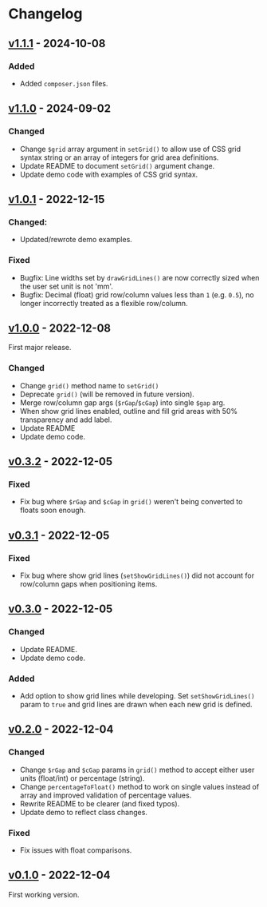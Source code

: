 # Changelog

## [v1.1.1] - 2024-10-08

### Added

- Added `composer.json` files.

## [v1.1.0] - 2024-09-02

### Changed

- Change `$grid` array argument in `setGrid()` to allow use of CSS grid syntax string or an array of integers for grid area definitions.
- Update README to document `setGrid()` argument change.
- Update demo code with examples of CSS grid syntax.

## [v1.0.1] - 2022-12-15

### Changed:

- Updated/rewrote demo examples.

### Fixed

- Bugfix: Line widths set by `drawGridLines()` are now correctly sized when the user set unit is not 'mm'.
- Bugfix: Decimal (float) grid row/column values less than `1` (e.g. `0.5`), no longer incorrectly treated as a flexible row/column.

## [v1.0.0] - 2022-12-08

First major release.

### Changed

- Change `grid()` method name to `setGrid()`
- Deprecate `grid()` (will be removed in future version).
- Merge row/column gap args (`$rGap`/`$cGap`) into single `$gap` arg.
- When show grid lines enabled, outline and fill grid areas with 50% transparency and add label.
- Update README
- Update demo code.

## [v0.3.2] - 2022-12-05

### Fixed

- Fix bug where `$rGap` and `$cGap` in `grid()` weren't being converted to floats soon enough.

## [v0.3.1] - 2022-12-05

### Fixed

- Fix bug where show grid lines (`setShowGridLines()`) did not account for row/column gaps when positioning items.

## [v0.3.0] - 2022-12-05

### Changed

- Update README.
- Update demo code.

### Added

- Add option to show grid lines while developing. Set `setShowGridLines()` param to `true` and grid lines are drawn when each new grid is defined.

## [v0.2.0] - 2022-12-04

### Changed

- Change `$rGap` and `$cGap` params in `grid()` method to accept either user units (float/int) or percentage (string).
- Change `percentageToFloat()` method to work on single values instead of array and improved validation of percentage values.
- Rewrite README to be clearer (and fixed typos).
- Update demo to reflect class changes.

### Fixed

- Fix issues with float comparisons.

## [v0.1.0] - 2022-12-04

First working version.

[v1.1.1]: https://github.com/lmd-code/fpdf-grid-areas/releases/tag/v1.1.1
[v1.1.0]: https://github.com/lmd-code/fpdf-grid-areas/releases/tag/v1.1.0
[v1.0.1]: https://github.com/lmd-code/fpdf-grid-areas/releases/tag/v1.0.1
[v1.0.0]: https://github.com/lmd-code/fpdf-grid-areas/releases/tag/v1.0.0
[v0.3.2]: https://github.com/lmd-code/fpdf-grid-areas/releases/tag/v0.3.2
[v0.3.1]: https://github.com/lmd-code/fpdf-grid-areas/releases/tag/v0.3.1
[v0.3.0]: https://github.com/lmd-code/fpdf-grid-areas/releases/tag/v0.3.0
[v0.2.0]: https://github.com/lmd-code/fpdf-grid-areas/releases/tag/v0.2.0
[v0.1.0]: https://github.com/lmd-code/fpdf-grid-areas/releases/tag/v0.1.0
